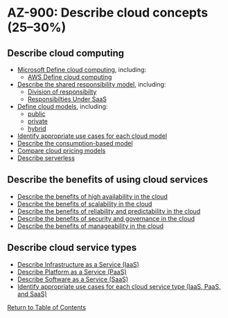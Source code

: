 # AZ-900: Describe cloud concepts (25–30%)

## Describe cloud computing
* [Microsoft Define cloud computing](https://azure.microsoft.com/en-us/resources/cloud-computing-dictionary/what-is-cloud-computing/), including:
   * [AWS Define cloud computing](https://aws.amazon.com/what-is-cloud-computing/)     
* [Describe the shared responsibility model](https://learn.microsoft.com/en-us/azure/security/fundamentals/shared-responsibility), including:
    * [Division of responsibilty](https://www.corestack.io/azure-security-tools/azure-shared-responsibility-model/#:~:text=Division%20of%20Responsibilities)
    * [Responsibilties Under SaaS](https://www.corestack.io/azure-security-tools/azure-shared-responsibility-model/#:~:text=Responsibilities%20Under%20SaaS)
* [Define cloud models](https://azure.microsoft.com/en-us/resources/cloud-computing-dictionary/what-are-private-public-hybrid-clouds/), including:
    * [public](https://azure.microsoft.com/en-ca/resources/cloud-computing-dictionary/what-is-a-public-cloud/)
    * [private](https://azure.microsoft.com/en-ca/resources/cloud-computing-dictionary/what-is-a-private-cloud/)
    * [hybrid](https://azure.microsoft.com/en-ca/resources/cloud-computing-dictionary/what-is-hybrid-cloud-computing/)
* [Identify appropriate use cases for each cloud model](https://azure.microsoft.com/en-us/resources/cloud-computing-dictionary/what-are-private-public-hybrid-clouds/)
* [Describe the consumption-based model](https://learn.microsoft.com/en-us/azure/architecture/guide/multitenant/considerations/pricing-models#consumption-based-pricing)
* [Compare cloud pricing models](https://learn.microsoft.com/en-us/azure/well-architected/cost-optimization/cost-model)
* [Describe serverless](https://azure.microsoft.com/en-ca/resources/cloud-computing-dictionary/what-is-serverless-computing/)
 
## Describe the benefits of using cloud services
* [Describe the benefits of high availability in the cloud](https://learn.microsoft.com/en-us/training/modules/describe-benefits-use-cloud-services/2-high-availability-scalability-cloud)
* [Describe the benefits of scalability in the cloud](https://learn.microsoft.com/en-us/azure/well-architected/performance-efficiency/scale-partition)
* [Describe the benefits of reliability and predictability in the cloud](https://learn.microsoft.com/en-us/training/modules/describe-benefits-use-cloud-services/3-reliability-predictability-cloud)
* [Describe the benefits of security and governance in the cloud](https://learn.microsoft.com/en-us/training/modules/describe-benefits-use-cloud-services/4-security-governance-cloud)
* [Describe the benefits of manageability in the cloud](https://learn.microsoft.com/en-us/training/modules/describe-benefits-use-cloud-services/5-manageability-cloud)
 
## Describe cloud service types
* [Describe Infrastructure as a Service (IaaS)](https://azure.microsoft.com/en-ca/resources/cloud-computing-dictionary/what-is-iaas/)
* [Describe Platform as a Service (PaaS)](https://azure.microsoft.com/en-ca/resources/cloud-computing-dictionary/what-is-paas/)
* [Describe Software as a Service (SaaS)](https://azure.microsoft.com/en-ca/resources/cloud-computing-dictionary/what-is-saas/)
* [Identify appropriate use cases for each cloud service type (IaaS, PaaS, and SaaS)](https://azure.microsoft.com/en-us/resources/cloud-computing-dictionary/what-are-private-public-hybrid-clouds/)

[Return to Table of Contents](README.md)
